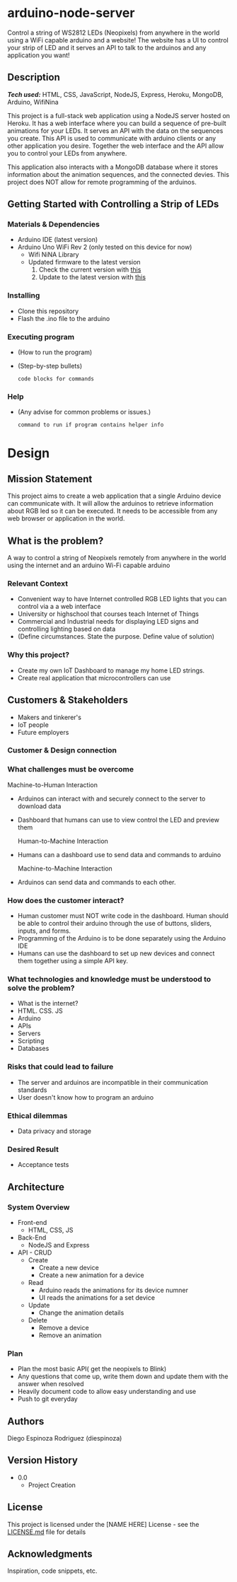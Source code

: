 # arduino-node-server

Control a string of WS2812 LEDs (Neopixels) from anywhere in the world using a WiFi capable arduino and a website! The website has a UI to control your strip of LED and it serves an API to talk to the arduinos and any application you want!

## Description

***Tech used:*** HTML, CSS, JavaScript, NodeJS, Express, Heroku, MongoDB, Arduino, WifiNina

This project is a full-stack web application using a NodeJS server hosted on Heroku. It has a web interface where you can build a sequence of pre-built animations for your LEDs. It serves an API with the data on the sequences you create. This API is used to communicate with arduino clients or any other application you desire. Together the web interface and the API allow you to control your LEDs from anywhere.

This application also interacts with a MongoDB database where it stores information about the animation sequences, and the connected devies. This project does NOT allow for remote programming of the arduinos.

## Getting Started with Controlling a Strip of LEDs

### Materials & Dependencies

- Arduino IDE (latest version)
- Arduino Uno WiFi Rev 2 (only tested on this device for now)
  - Wifi NiNA Library
  - Updated firmware to the latest version
      1. Check the current version with [this](https://www.arduino.cc/en/Tutorial/CheckWiFi101FirmwareVersion)
      2. Update to the latest version with [this](https://www.arduino.cc/en/Tutorial/WiFiNINAFirmwareUpdater)

### Installing

- Clone this repository
- Flash the .ino file to the arduino

### Executing program

- (How to run the program)
- (Step-by-step bullets)

    ```
    code blocks for commands

    ```

### Help

- (Any advise for common problems or issues.)

    ```
    command to run if program contains helper info

    ```

# Design

## Mission Statement

This project aims to create a web application that a single Arduino device can communicate with. It will allow the arduinos to retrieve information about RGB led so it can be executed. It needs to be accessible from any web browser or application in the world.

## What is the problem?

A way to control a string of Neopixels remotely from anywhere in the world using the internet and an arduino Wi-Fi capable arduino

### Relevant Context

- Convenient way to have Internet controlled RGB LED lights that you can control via a a web interface
- University or highschool that courses teach Internet of Things
- Commercial and Industrial needs for displaying LED signs and controlling lighting based on data
- (Define circumstances. State the purpose. Define value of solution)

### Why this project?

- Create my own IoT Dashboard to manage my home LED strings.
- Create real application that microcontrollers can use

## Customers & Stakeholders

- Makers and tinkerer's
- IoT people
- Future employers

### Customer & Design connection

### What challenges must be overcome

Machine-to-Human Interaction

- Arduinos can interact with and securely connect to the server to download data
- Dashboard that humans can use to view control the LED and preview them

    Human-to-Machine Interaction

- Humans can a dashboard use to send data and commands to arduino

    Machine-to-Machine Interaction

- Arduinos can send data and commands to each other.

### How does the customer interact?

- Human customer must NOT write code in the dashboard. Human should be able to control their arduino through the use of buttons, sliders, inputs, and forms.
- Programming of the Arduino is to be done separately using the Arduino IDE
- Humans can use the dashboard to set up new devices and connect them together using a simple API key.

### What technologies and knowledge must be understood to solve the problem?

- What is the internet?
- HTML. CSS. JS
- Arduino
- APIs
- Servers
- Scripting
- Databases

### Risks that could lead to failure

- The server and arduinos are incompatible in their communication standards
- User doesn't know how to program an arduino

### Ethical dilemmas

- Data privacy and storage

### Desired Result

- Acceptance tests

## Architecture

### System Overview

- Front-end
    - HTML, CSS, JS
- Back-End
    - NodeJS and Express
- API - CRUD
    - Create
        - Create a new device
        - Create a new animation for a device
    - Read
        - Arduino reads the animations for its device numner
        - UI reads the animations for a set device
    - Update
        - Change the animation details
    - Delete
        - Remove a device
        - Remove an animation

### Plan

- Plan the most basic API( get the neopixels to Blink)
- Any questions that come up, write them down and update them with the answer when resolved
- Heavily document code to allow easy understanding and use
- Push to git everyday

## Authors

Diego Espinoza Rodriguez (diespinoza)

## Version History

- 0.0
    - Project Creation

## License

This project is licensed under the [NAME HERE] License - see the [LICENSE.md](http://license.md/) file for details

## Acknowledgments

Inspiration, code snippets, etc.
